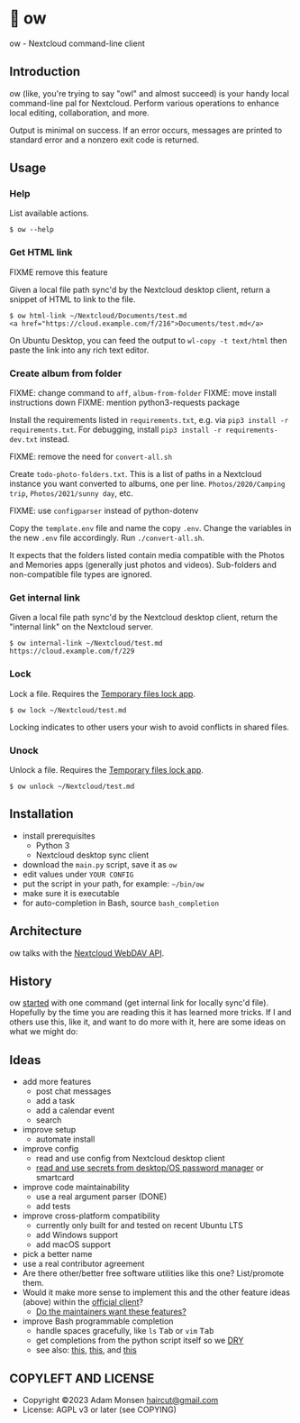 # 🦉 ow

ow - Nextcloud command-line client

## Introduction

ow (like, you're trying to say "owl" and almost succeed) is your handy local command-line pal for Nextcloud. Perform various operations to enhance local editing, collaboration, and more.

Output is minimal on success. If an error occurs, messages are printed to standard error and a nonzero exit code is returned.

## Usage

### Help

List available actions.

```
$ ow --help
```

### Get HTML link

FIXME remove this feature

Given a local file path sync'd by the Nextcloud desktop client, return a snippet of HTML to link to the file.

```
$ ow html-link ~/Nextcloud/Documents/test.md
<a href="https://cloud.example.com/f/216">Documents/test.md</a>
```

On Ubuntu Desktop, you can feed the output to `wl-copy -t text/html` then paste the link into any rich text editor.

### Create album from folder

FIXME: change command to `aff`, `album-from-folder`
FIXME: move install instructions down
FIXME: mention python3-requests package

Install the requirements listed in `requirements.txt`, e.g. via `pip3 install -r requirements.txt`. For debugging, install `pip3 install -r requirements-dev.txt` instead.

FIXME: remove the need for `convert-all.sh`

Create `todo-photo-folders.txt`. This is a list of paths in a Nextcloud instance you want converted to albums, one per line. `Photos/2020/Camping trip`, `Photos/2021/sunny day`, etc.

FIXME: use `configparser` instead of python-dotenv

Copy the `template.env` file and name the copy `.env`. Change the variables in the new `.env` file accordingly.
Run `./convert-all.sh`.

It expects that the folders listed contain media compatible with the Photos and Memories apps (generally just photos and videos). Sub-folders and non-compatible file types are ignored.

### Get internal link

Given a local file path sync'd by the Nextcloud desktop client, return the "internal link" on the Nextcloud server.

```
$ ow internal-link ~/Nextcloud/test.md
https://cloud.example.com/f/229
```

### Lock

Lock a file. Requires the [Temporary files lock app](https://apps.nextcloud.com/apps/files_lock).

```
$ ow lock ~/Nextcloud/test.md
```

Locking indicates to other users your wish to avoid conflicts in shared files.

### Unock

Unlock a file. Requires the [Temporary files lock app](https://apps.nextcloud.com/apps/files_lock).

```
$ ow unlock ~/Nextcloud/test.md
```

## Installation

* install prerequisites
    * Python 3
    * Nextcloud desktop sync client
* download the `main.py` script, save it as `ow`
* edit values under `YOUR CONFIG`
* put the script in your path, for example: `~/bin/ow`
* make sure it is executable
* for auto-completion in Bash, source `bash_completion`

## Architecture

ow talks with the [Nextcloud WebDAV API](https://docs.nextcloud.com/server/latest/developer_manual/client_apis/WebDAV/basic.html).

## History

ow [started](https://help.nextcloud.com/t/get-internal-link-for-a-file-in-nextcloud-from-a-local-command-line/152774) with one command (get internal link for locally sync'd file). Hopefully by the time you are reading this it has learned more tricks. If I and others use this, like it, and want to do more with it, here are some ideas on what we might do:

## Ideas

* add more features
    * post chat messages
    * add a task
    * add a calendar event
    * search
* improve setup
    * automate install
* improve config
    * read and use config from Nextcloud desktop client
    * [read and use secrets from desktop/OS password manager](https://pypi.org/project/keyring/) or smartcard
* improve code maintainability
    * use a real argument parser (DONE)
    * add tests
* improve cross-platform compatibility
    * currently only built for and tested on recent Ubuntu LTS
    * add Windows support
    * add macOS support
* pick a better name
* use a real contributor agreement
* Are there other/better free software utilities like this one? List/promote them.
* Would it make more sense to implement this and the other feature ideas (above) within the [official client](https://docs.nextcloud.com/desktop/latest/advancedusage.html)?
    * [Do the maintainers want these features?](https://github.com/nextcloud/desktop/issues?q=label%3A%22feature%3A+%3Awhite_square_button%3A+nextcloudcmd%22+)
* improve Bash programmable completion
    * handle spaces gracefully, like `ls` <kbd>Tab</kbd> or `vim` <kbd>Tab</kbd>
    * get completions from the python script itself so we [DRY](https://en.wikipedia.org/wiki/Don't_repeat_yourself)
    * see also: [this](https://stackoverflow.com/questions/14597466/custom-tab-completion-in-python-argparse), [this](https://stackoverflow.com/questions/9568611/how-does-argparse-and-the-deprecated-optparse-respond-to-tab-keypress-after), and [this](https://spin.atomicobject.com/2016/02/14/bash-programmable-completion/)

## COPYLEFT AND LICENSE

* Copyright ©2023 Adam Monsen <haircut@gmail.com>
* License: AGPL v3 or later (see COPYING)
